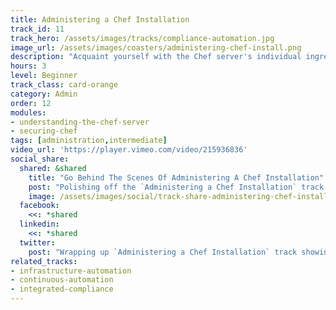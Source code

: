 ```yaml
---
title: Administering a Chef Installation
track_id: 11
track_hero: /assets/images/tracks/compliance-automation.jpg
image_url: /assets/images/coasters/administering-chef-install.png
description: "Acquaint yourself with the Chef server's individual ingredients and how they work together. Learn best practices for securing the server by controlling access to secrets."
hours: 3
level: Beginner
track_class: card-orange
category: Admin
order: 12
modules:
- understanding-the-chef-server
- securing-chef
tags: [administration,intermediate]
video_url: 'https://player.vimeo.com/video/215936836'
social_share:
  shared: &shared
    title: "Go Behind The Scenes Of Administering A Chef Installation"
    post: "Polishing off the `Administering a Chef Installation` track at Learn Chef Rally. Discovering how Chef server components work together, plus best practices for securing the server. Indulge yourself."
    image: /assets/images/social/track-share-administering-chef-installation.png
  facebook:
    <<: *shared
  linkedin:
    <<: *shared
  twitter:
    post: "Wrapping up `Administering a Chef Installation` track showing how Chef server components work together. Dig in at: "
related_tracks:
- infrastructure-automation
- continuous-automation
- integrated-compliance
---
```


